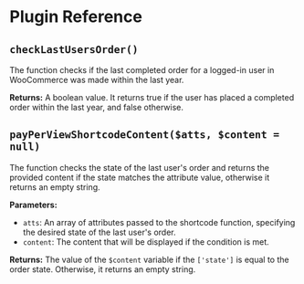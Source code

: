 # Plugin Reference

## `checkLastUsersOrder()`

The function checks if the last completed order for a logged-in user in WooCommerce was made within the last year.

**Returns:** A boolean value. It returns true if the user has placed a completed order within the last year, and false otherwise.

## `payPerViewShortcodeContent($atts, $content = null)`

The function checks the state of the last user's order and returns the provided content if the state matches the attribute value, otherwise it returns an empty string.

**Parameters:**
- `atts`: An array of attributes passed to the shortcode function, specifying the desired state of the last user's order.
- `content`: The content that will be displayed if the condition is met.

**Returns:** The value of the `$content` variable if the `['state']` is equal to the order state. Otherwise, it returns an empty string.
